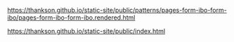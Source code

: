 https://thankson.github.io/static-site/public/patterns/pages-form-ibo-form-ibo/pages-form-ibo-form-ibo.rendered.html

https://thankson.github.io/static-site/public/index.html